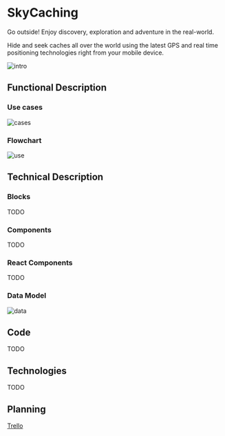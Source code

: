 # SkyCaching

Go outside! Enjoy discovery, exploration and adventure in the real-world. 

Hide and seek caches all over the world using the latest GPS and real time positioning technologies right from your mobile device.

![intro](/doc/img/introduction.png)

## Functional Description

### Use cases

![cases](/doc/img/use_cases.png)

### Flowchart

![use](/doc/img/flow_chart.png)

## Technical Description

### Blocks

TODO

### Components

TODO

### React Components

TODO

### Data Model

![data](/doc/img/data_model.png)

## Code 

TODO

## Technologies

TODO

## Planning
[Trello](https://trello.com/b/ZlBTnNf9/skycaching-nestor) 

